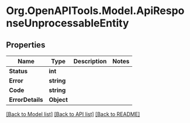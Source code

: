 
# Org.OpenAPITools.Model.ApiResponseUnprocessableEntity

## Properties

Name | Type | Description | Notes
------------ | ------------- | ------------- | -------------
**Status** | **int** |  | 
**Error** | **string** |  | 
**Code** | **string** |  | 
**ErrorDetails** | **Object** |  | 

[[Back to Model list]](../README.md#documentation-for-models)
[[Back to API list]](../README.md#documentation-for-api-endpoints)
[[Back to README]](../README.md)

